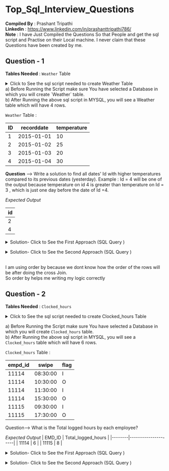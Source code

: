 # Top_Sql_Interview_Questions

**Compiled By** : Prashant Tripathi <br />
**Linkedin**    : https://www.linkedin.com/in/prashanttripathi786/    <br/>
**Note**        : I have Just Compiled the Questions So that People and get the sql script and Practise on their Local machine. I never claim that these Questions have been created by me. 
                  

## Question - 1  

**Tables Needed** : `Weather` Table 

<details>
  <summary> Click to See the sql script  needed to create Weather Table </summary>

``` sql
CREATE TABLE weather (
    id INT PRIMARY KEY,
    recordDate DATE,
    temperature INT
);

-- Insert data into the table
INSERT INTO weather (id, recordDate, temperature) VALUES
(1, '2015-01-01', 10),
(2, '2015-01-02', 25),
(3, '2015-01-03', 20),
(4, '2015-01-04', 30);

``` 
<p>
  </details>
a) Before Running the Script make sure You have selected a Database in which you will create `Weather` table. <br/>
b) After Running the above sql script in MYSQL, you will see a Weather table which will have 4 rows. <br/>


<p>

`Weather` Table :

| ID | recorddate | temperature |
|----|------------|-------|
| 1  | 2015-01-01 | 10    |
| 2  | 2015-01-02 | 25    |
| 3  | 2015-01-03 | 20    |
| 4  | 2015-01-04 | 30    |

**Question** -->  Write a solution to find all dates' Id with higher temperatures compared to its previous dates (yesterday).
Example : Id = 4 will be one of the output because temperature  on id 4 is greater than temperature on Id = 3 , which is just one day before the date of Id =4. 

*Expected Output* <br />


| id      |
|---------|
|    2    |
|    4    |



<details>
  
  <summary> Solution- Click to See the First Approach  (SQL Query ) </summary> <br/>
  
``` sql
select 
b.id as id 
from weather a , weather b
where datediff( b.recorddate,a.recorddate)=1 and b.temperature > a.temperature 
order by a.recorddate
```
  </details>
</p>

<details>

<summary> Solution- Click to See the Second Approach  (SQL Query ) </summary> <br/>
   
``` sql
with cte as 
(   select a.id as aid,
           b.id as bid,
           datediff(b.recorddate,a.recorddate) as ddiff
    from weather a , weather b   -- This is Cross Join 
    where b.temperature > a.temperature 
    order by a.recorddate )

select bid as id
from 
cte where ddiff=1 ;

```

 </details>
</p>

<br/>
I am using order by because we dont know how the order of the rows will be after doing the cross Join.<br/>
So order by helps me writing my logic correctly
<br/>


## Question - 2

**Tables Needed** : `Clocked_hours`

<details>
  <summary> Click to See the sql script  needed to create Clocked_hours Table </summary>

```sql
create table clocked_hours(

empd_id int,

swipe time,

flag char

);

insert into clocked_hours values

(11114,'08:30','I'),

(11114,'10:30','O'),

(11114,'11:30','I'),

(11114,'15:30','O'),

(11115,'09:30','I'),

(11115,'17:30','O');
``` 
<p>
  </details>
  
a) Before Running the Script make sure You have selected a Database in which you will create `Clocked_hours` table. <br/>
b) After Running the above sql script in MYSQL, you will see a `Clocked_hours`  table which will have 6 rows.
<br/>


 `Clocked_hours` Table :
 
|empd_id| swipe      | flag |
|-------|------------|------|
| 11114 | 08:30:00   | I    |
| 11114 | 10:30:00   | O    |
| 11114 | 11:30:00   | I    |
| 11114 | 15:30:00   | O    |
| 11115 | 09:30:00   | I    |
| 11115 | 17:30:00   | O    |

Question--> What is the Total logged hours by each employee?

*Expected Output* 
| EMD_ID | Total_logged_hours |
|--------|---------------------|
| 11114  | 6                   |
| 11115  | 8                   |




<details>
  
  <summary> Solution- Click to See the First Approach  (SQL Query ) </summary> <br/>
  
``` sql
select empd_id ,sum( hour(timediff(t2,swipe) )) as total_logged_hours
from 
(
select * ,LEAD(swipe) over (order by  empd_id , swipe) as t2
from clocked_hours
) as a
where flag='I'
group by empd_id

```
  </details>
</p>
<details>
  
  <summary> Solution- Click to See the Second Approach  (SQL Query ) </summary> <br/>
  
``` sql
WITH CTE1 AS (select * from clocked_hours
where flag='I'
Union
select * from clocked_hours
where flag='O'
)
,

 cte2 as (
SELECT * , row_number() over (Partition by flag order by empd_id , swipe ) as rnk
from cte1 )
,
cte3 as (
select  empd_id , min(swipe) ,max(swipe) ,hour(timediff(max(swipe),min(swipe) )) as hrs
from cte2
group by empd_id,rnk )

select empd_id ,sum(hrs) as total_logged_hours
from cte3
group by empd_id
```
  </details>
</p>

